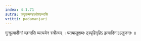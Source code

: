 ```yaml
---
index: 4.1.71
sutra: कद्रुकमण्डल्वोश्छन्दसि
vritti: padamanjari
---
```


 गुग्गुल्वादीनां च्छन्दसि व्यत्ययेन स्त्रीत्वम् । पतयालुशब्दः ठ्स्पृहिगृहिऽ इत्यादिनाऽऽलुजन्तः ॥